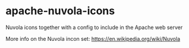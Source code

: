 # apache-nuvola-icons

Nuvola icons together with a config to include in the Apache web server

More info on the Nuvola incon set: https://en.wikipedia.org/wiki/Nuvola
